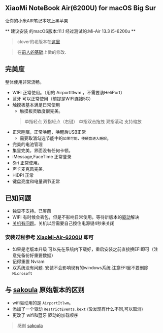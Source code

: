 

## XiaoMi NoteBook Air(6200U) for macOS Big Sur


让你的小米AIR笔记本吃上黑苹果

** 建议安装 的macOS版本:11.1   经过测试的:Mi-Air 13.3 i5-6200u **

> clover的老版本在[这里](https://github.com/whtiehack/XiaoMi-Air/tree/clover-10.13)



> 在[前人的基础](https://github.com/sakoula/XiaoMi-Air-6200U)上做的修改.



## 完美度

整体使用非常流畅。

* WIFI 正常使用。（用的 AirportItlwm ，不需要装HeliPort）
* 蓝牙 可以正常使用（前提是WIFI连接5G）
* 触摸板基本满足日常使用
    * 触摸板灵敏度很完美。
    > 单指轻点
    > 双指轻点（右键）
    > 单指双击拖拽
    > 双指滚动
    > 支持缩放
* 正常睡眠，正常唤醒，唤醒后USB正常
    * 需要取消勾选节能中的`如果可能，使硬盘进入睡眠`。
* 完美的电池管理
* 集显完美，界面没有任何卡顿。
* iMessage,FaceTime 正常登录
* Siri 正常使用。
* 声卡麦克风完美.
* HiDPI 正常
* 键盘亮度和电量调节正常


## 已知问题

* 独显不支持。已屏蔽
* WIFI 有时候会丢包，但是不影响日常使用。等待新版本的[驱动](https://github.com/OpenIntelWireless/itlwm)解决
* [关机有问题](https://github.com/sakoula/XiaoMi-Air-6200U/issues/11)。关机以后需要自己按住电源键4秒来关闭


### 安装过程参考 [XiaoMi-Air-6200U](https://github.com/sakoula/XiaoMi-Air-6200U) 即可

* 如果是老版本升级 可以先在系统内下载好，重启安装之前直接换EFI即可（注意先备份好重要数据）
* 记得重置 Nvram
* 双系统没有问题. 安装不会影响现有的windows系统.注意EFI里不要删除 `Microsoft`

## 与 [sakoula](https://github.com/sakoula/XiaoMi-Air-6200U) 原始版本的区别

* wifi驱动用的是 `AirportItlwm`。
* 添加了一个驱动 `RestrictEvents.kext` (没发现有什么不同,可以取消)
* 更改了 wifi和蓝牙 驱动的加载顺序



> 感谢 [sakoula](https://github.com/sakoula)



